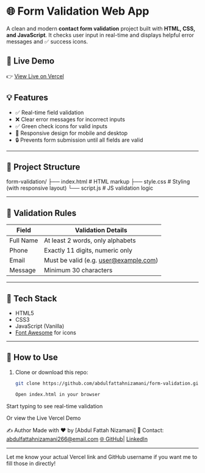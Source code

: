 # 🌐 Form Validation Web App

A clean and modern **contact form validation** project built with **HTML, CSS, and JavaScript**. It checks user input in real-time and displays helpful error messages and ✅ success icons.

## 🔗 Live Demo

👉 [View Live on Vercel](https://form-validation-sigma-six.vercel.app/)  



## 💡 Features

- ✅ Real-time field validation
- ❌ Clear error messages for incorrect inputs
- ✅ Green check icons for valid inputs
- 📱 Responsive design for mobile and desktop
- 🔒 Prevents form submission until all fields are valid

---

## 📁 Project Structure

form-validation/
├── index.html # HTML markup
├── style.css # Styling (with responsive layout)
└── script.js # JS validation logic


---

## 📜 Validation Rules

| Field     | Validation Details                            |
|-----------|-----------------------------------------------|
| Full Name | At least 2 words, only alphabets              |
| Phone     | Exactly 11 digits, numeric only               |
| Email     | Must be valid (e.g. user@example.com)         |
| Message   | Minimum 30 characters                         |

---

## 🚀 Tech Stack

- HTML5
- CSS3
- JavaScript (Vanilla)
- [Font Awesome](https://fontawesome.com) for icons

---

## 🧪 How to Use

1. Clone or download this repo:
   ```bash
   git clone https://github.com/abdulfattahnizamani/form-validation.git

   Open index.html in your browser

Start typing to see real-time validation

Or view the Live Vercel Demo

✍️ Author
Made with ❤️ by [Abdul Fattah Nizamani]
📧 Contact: abdulfattahnizamani266@email.com
[🌐 GitHub](https://github.com/abdulfattahnizamani)| [LinkedIn](https://linkedin.com/in/abdulfattahnizamani)


---

Let me know your actual Vercel link and GitHub username if you want me to fill those in directly!

